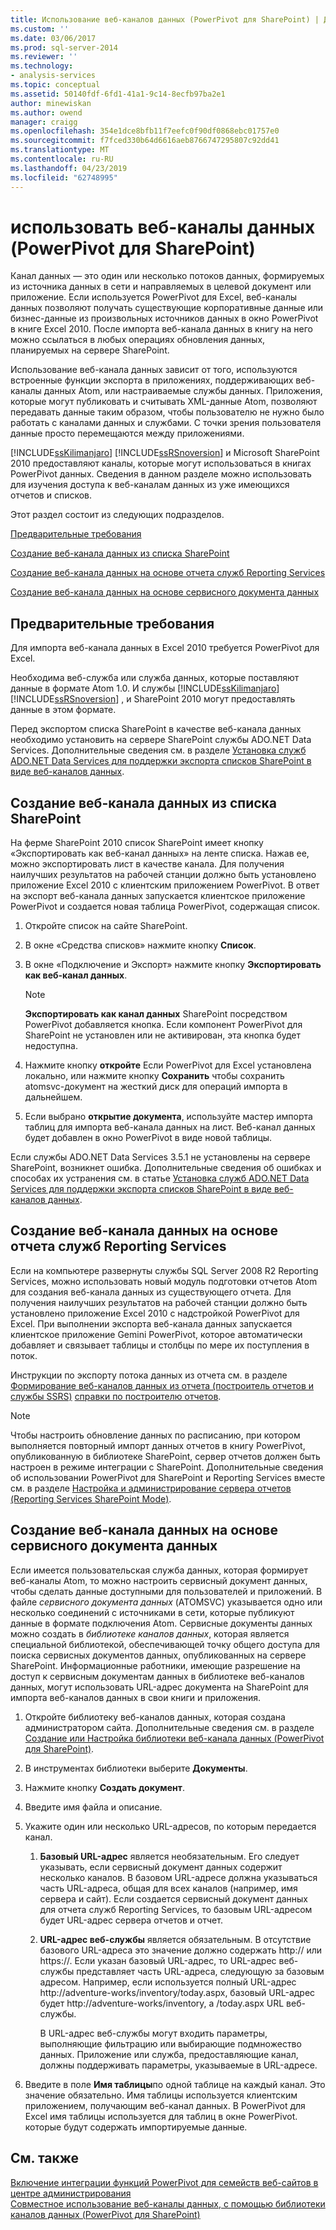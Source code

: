 ```yaml
---
title: Использование веб-каналов данных (PowerPivot для SharePoint) | Документация Майкрософт
ms.custom: ''
ms.date: 03/06/2017
ms.prod: sql-server-2014
ms.reviewer: ''
ms.technology:
- analysis-services
ms.topic: conceptual
ms.assetid: 50140fdf-6fd1-41a1-9c14-8ecfb97ba2e1
author: minewiskan
ms.author: owend
manager: craigg
ms.openlocfilehash: 354e1dce8bfb11f7eefc0f90df0868ebc01757e0
ms.sourcegitcommit: f7fced330b64d6616aeb8766747295807c92dd41
ms.translationtype: MT
ms.contentlocale: ru-RU
ms.lasthandoff: 04/23/2019
ms.locfileid: "62748995"
---
```

# <a name="use-data-feeds-powerpivot-for-sharepoint"></a>использовать веб-каналы данных (PowerPivot для SharePoint)
  Канал данных — это один или несколько потоков данных, формируемых из источника данных в сети и направляемых в целевой документ или приложение. Если используется PowerPivot для Excel, веб-каналы данных позволяют получать существующие корпоративные данные или бизнес-данные из произвольных источников данных в окно PowerPivot в книге Excel 2010. После импорта веб-канала данных в книгу на него можно ссылаться в любых операциях обновления данных, планируемых на сервере SharePoint.  
  
 Использование веб-канала данных зависит от того, используются встроенные функции экспорта в приложениях, поддерживающих веб-каналы данных Atom, или настраиваемые службы данных. Приложения, которые могут публиковать и считывать XML-данные Atom, позволяют передавать данные таким образом, чтобы пользователю не нужно было работать с каналами данных и службами. С точки зрения пользователя данные просто перемещаются между приложениями.  
  
 [!INCLUDE[ssKilimanjaro](../../includes/sskilimanjaro-md.md)] [!INCLUDE[ssRSnoversion](../../includes/ssrsnoversion-md.md)] и Microsoft SharePoint 2010 предоставляют каналы, которые могут использоваться в книгах PowerPivot данных. Сведения в данном разделе можно использовать для изучения доступа к веб-каналам данных из уже имеющихся отчетов и списков.  
  
 Этот раздел состоит из следующих подразделов.  
  
 [Предварительные требования](#prereq)  
  
 [Создание веб-канала данных из списка SharePoint](#sharepointlist)  
  
 [Создание веб-канала данных на основе отчета служб Reporting Services](#rsreport)  
  
 [Создание веб-канала данных на основе сервисного документа данных](#dsdoc)  
  
##  <a name="prereq"></a> Предварительные требования  
 Для импорта веб-канала данных в Excel 2010 требуется PowerPivot для Excel.  
  
 Необходима веб-служба или служба данных, которые поставляют данные в формате Atom 1.0. И службы [!INCLUDE[ssKilimanjaro](../../includes/sskilimanjaro-md.md)] [!INCLUDE[ssRSnoversion](../../includes/ssrsnoversion-md.md)] , и SharePoint 2010 могут предоставлять данные в этом формате.  
  
 Перед экспортом списка SharePoint в качестве веб-канала данных необходимо установить на сервере SharePoint службы ADO.NET Data Services. Дополнительные сведения см. в разделе [Установка служб ADO.NET Data Services для поддержки экспорта списков SharePoint в виде веб-каналов данных](../../sql-server/install/install-ado-net-data-services-to-support-data-feed-exports-of-sharepoint-lists.md).  
  
##  <a name="sharepointlist"></a> Создание веб-канала данных из списка SharePoint  
 На ферме SharePoint 2010 список SharePoint имеет кнопку «Экспортировать как веб-канал данных» на ленте списка. Нажав ее, можно экспортировать лист в качестве канала. Для получения наилучших результатов на рабочей станции должно быть установлено приложение Excel 2010 с клиентским приложением PowerPivot. В ответ на экспорт веб-канала данных запускается клиентское приложение PowerPivot и создается новая таблица PowerPivot, содержащая список.  
  
1.  Откройте список на сайте SharePoint.  
  
2.  В окне «Средства списков» нажмите кнопку **Список**.  
  
3.  В окне «Подключение и Экспорт» нажмите кнопку **Экспортировать как веб-канал данных**.  
  
    > [!NOTE]  
    >  **Экспортировать как канал данных** SharePoint посредством PowerPivot добавляется кнопка. Если компонент PowerPivot для SharePoint не установлен или не активирован, эта кнопка будет недоступна.  
  
4.  Нажмите кнопку **откройте** Если PowerPivot для Excel установлена локально, или нажмите кнопку **Сохранить** чтобы сохранить atomsvc-документ на жесткий диск для операций импорта в дальнейшем.  
  
5.  Если выбрано **открытие документа**, используйте мастер импорта таблиц для импорта веб-канала данных на лист. Веб-канал данных будет добавлен в окно PowerPivot в виде новой таблицы.  
  
 Если службы ADO.NET Data Services 3.5.1 не установлены на сервере SharePoint, возникнет ошибка. Дополнительные сведения об ошибках и способах их устранения см. в статье [Установка служб ADO.NET Data Services для поддержки экспорта списков SharePoint в виде веб-каналов данных](../../sql-server/install/install-ado-net-data-services-to-support-data-feed-exports-of-sharepoint-lists.md).  
  
##  <a name="rsreport"></a> Создание веб-канала данных на основе отчета служб Reporting Services  
 Если на компьютере развернуты службы SQL Server 2008 R2 Reporting Services, можно использовать новый модуль подготовки отчетов Atom для создания веб-канала данных из существующего отчета. Для получения наилучших результатов на рабочей станции должно быть установлено приложение Excel 2010 с надстройкой PowerPivot для Excel. При выполнении экспорта веб-канала данных запускается клиентское приложение Gemini PowerPivot, которое автоматически добавляет и связывает таблицы и столбцы по мере их поступления в поток.  
  
 Инструкции по экспорту потока данных из отчета см. в разделе [Формирование веб-каналов данных из отчета (построитель отчетов и службы SSRS)](../../reporting-services/report-builder/generate-data-feeds-from-a-report-report-builder-and-ssrs.md) [справки по построителю отчетов](https://go.microsoft.com/fwlink/?LinkId=154494).  
  
> [!NOTE]  
>  Чтобы настроить обновление данных по расписанию, при котором выполняется повторный импорт данных отчетов в книгу PowerPivot, опубликованную в библиотеке SharePoint, сервер отчетов должен быть настроен в режиме интеграции с SharePoint. Дополнительные сведения об использовании PowerPivot для SharePoint и Reporting Services вместе см. в разделе [Настройка и администрирование сервера отчетов &#40;Reporting Services SharePoint Mode&#41;](../../reporting-services/configure-administer-report-server-reporting-services-sharepoint-mode.md).  
  
##  <a name="dsdoc"></a> Создание веб-канала данных на основе сервисного документа данных  
 Если имеется пользовательская служба данных, которая формирует веб-каналы Atom, то можно настроить сервисный документ данных, чтобы сделать данные доступными для пользователей и приложений. В файле *сервисного документа данных* (ATOMSVC) указывается одно или несколько соединений с источниками в сети, которые публикуют данные в формате подключения Atom. Сервисные документы данных можно создать в *библиотеке каналов данных*, которая является специальной библиотекой, обеспечивающей точку общего доступа для поиска сервисных документов данных, опубликованных на сервере SharePoint. Информационные работники, имеющие разрешение на доступ к сервисным документам данных в библиотеке веб-каналов данных, могут использовать URL-адрес документа на SharePoint для импорта веб-каналов данных в свои книги и приложения.  
  
1.  Откройте библиотеку веб-каналов данных, которая создана администратором сайта. Дополнительные сведения см. в разделе [Создание или Настройка библиотеки веб-канала данных &#40;PowerPivot для SharePoint&#41;](create-or-customize-a-data-feed-library-power-pivot-for-sharepoint.md).  
  
2.  В инструментах библиотеки выберите **Документы**.  
  
3.  Нажмите кнопку **Создать документ**.  
  
4.  Введите имя файла и описание.  
  
5.  Укажите один или несколько URL-адресов, по которым передается канал.  
  
    1.  **Базовый URL-адрес** является необязательным. Его следует указывать, если сервисный документ данных содержит несколько каналов. В базовом URL-адресе должна указываться часть URL-адреса, общая для всех каналов (например, имя сервера и сайт). Если создается сервисный документ данных для отчета служб Reporting Services, то базовым URL-адресом будет URL-адрес сервера отчетов и отчет.  
  
    2.  **URL-адрес веб-службы** является обязательным. В отсутствие базового URL-адреса это значение должно содержать http:// или https://. Если указан базовый URL-адрес, то URL-адрес веб-службы представляет часть URL-адреса, следующую за базовым адресом. Например, если используется полный URL-адрес http://adventure-works/inventory/today.aspx, базовый URL-адрес будет http://adventure-works/inventory, а /today.aspx URL веб-службы.  
  
         В URL-адрес веб-службы могут входить параметры, выполняющие фильтрацию или выбирающие подмножество данных. Приложение или служба, предоставляющие канал, должны поддерживать параметры, указываемые в URL-адресе.  
  
6.  Введите в поле **Имя таблицы**по одной таблице на каждый канал. Это значение обязательно. Имя таблицы используется клиентским приложением, получающим веб-канал данных. В PowerPivot для Excel имя таблицы используется для таблиц в окне PowerPivot. которые будут содержать импортируемые данные.  
  
## <a name="see-also"></a>См. также  
 [Включение интеграции функций PowerPivot для семейств веб-сайтов в центре администрирования](activate-power-pivot-integration-for-site-collections-in-ca.md)   
 [Совместное использование веб-каналы данных, с помощью библиотеки каналов данных &#40;PowerPivot для SharePoint&#41;](share-data-feeds-using-a-data-feed-library-power-pivot-for-sharepoint.md)  
  
  
